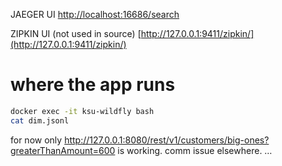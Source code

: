 JAEGER UI [http://localhost:16686/search](http://localhost:16686/search)

ZIPKIN UI (not used in source) [http://127.0.0.1:9411/zipkin/](http://127.0.0.1:9411/zipkin/)


# where the app runs
```bash
docker exec -it ksu-wildfly bash
cat dim.jsonl
```

for now only http://127.0.0.1:8080/rest/v1/customers/big-ones?greaterThanAmount=600 is working.
comm issue elsewhere. …

